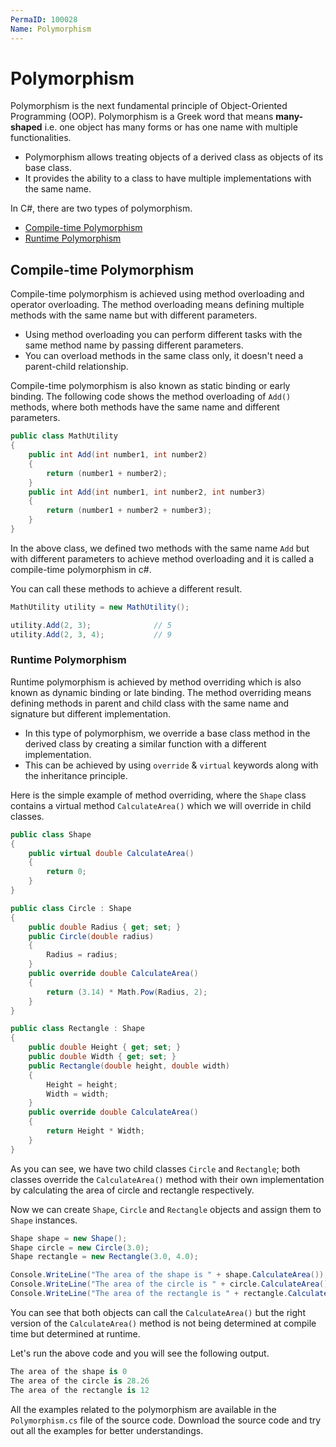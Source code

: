 ```yaml
---
PermaID: 100028
Name: Polymorphism
---
```


# Polymorphism

Polymorphism is the next fundamental principle of Object-Oriented Programming (OOP). Polymorphism is a Greek word that means **many-shaped** i.e. one object has many forms or has one name with multiple functionalities. 

 - Polymorphism allows treating objects of a derived class as objects of its base class. 
 - It provides the ability to a class to have multiple implementations with the same name.

In C#, there are two types of polymorphism. 

 - [Compile-time Polymorphism](#compile-time-polymorphism) 
 - [Runtime Polymorphism](#runtime-polymorphism)

## Compile-time Polymorphism

Compile-time polymorphism is achieved using method overloading and operator overloading. The method overloading means defining multiple methods with the same name but with different parameters.

 - Using method overloading you can perform different tasks with the same method name by passing different parameters.
 - You can overload methods in the same class only, it doesn't need a parent-child relationship.

Compile-time polymorphism is also known as static binding or early binding. The following code shows the method overloading of `Add()` methods, where both methods have the same name and different parameters.

```csharp
public class MathUtility
{
    public int Add(int number1, int number2)
    {
        return (number1 + number2);
    }
    public int Add(int number1, int number2, int number3)
    {
        return (number1 + number2 + number3);
    }
}
```

In the above class, we defined two methods with the same name `Add` but with different parameters to achieve method overloading and it is called a compile-time polymorphism in c#.

You can call these methods to achieve a different result.

```csharp
MathUtility utility = new MathUtility();

utility.Add(2, 3);              // 5
utility.Add(2, 3, 4);           // 9
```

### Runtime Polymorphism

Runtime polymorphism is achieved by method overriding which is also known as dynamic binding or late binding. The method overriding means defining methods in parent and child class with the same name and signature but different implementation.

 - In this type of polymorphism, we override a base class method in the derived class by creating a similar function with a different implementation.
 - This can be achieved by using `override` & `virtual` keywords along with the inheritance principle.

Here is the simple example of method overriding, where the `Shape` class contains a virtual method `CalculateArea()` which we will override in child classes.

```csharp
public class Shape
{
    public virtual double CalculateArea()
    {
        return 0;
    }
}

public class Circle : Shape
{
    public double Radius { get; set; }
    public Circle(double radius)
    {
        Radius = radius;
    }
    public override double CalculateArea()
    {
        return (3.14) * Math.Pow(Radius, 2);
    }
}

public class Rectangle : Shape
{
    public double Height { get; set; }
    public double Width { get; set; }
    public Rectangle(double height, double width)
    {
        Height = height;
        Width = width;
    }
    public override double CalculateArea()
    {
        return Height * Width;
    }
}
```

As you can see, we have two child classes `Circle` and  `Rectangle`; both classes override the `CalculateArea()` method with their own implementation by calculating the area of circle and rectangle respectively.

Now we can create `Shape`, `Circle` and `Rectangle` objects and assign them to `Shape` instances.

```csharp
Shape shape = new Shape();
Shape circle = new Circle(3.0);
Shape rectangle = new Rectangle(3.0, 4.0);

Console.WriteLine("The area of the shape is " + shape.CalculateArea());
Console.WriteLine("The area of the circle is " + circle.CalculateArea());
Console.WriteLine("The area of the rectangle is " + rectangle.CalculateArea());
```

You can see that both objects can call the `CalculateArea()` but the right version of the `CalculateArea()` method is not being determined at compile time but determined at runtime. 

Let's run the above code and you will see the following output.

```csharp
The area of the shape is 0
The area of the circle is 28.26
The area of the rectangle is 12
```

All the examples related to the polymorphism are available in the `Polymorphism.cs` file of the source code. Download the source code and try out all the examples for better understandings.
